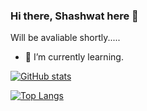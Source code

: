 ### Hi there, Shashwat here 👋

Will be avaliable shortly.....
<!--
**shashwatharsh/shashwatharsh** is a ✨ _special_ ✨ repository because its `README.md` (this file) appears on your GitHub profile.

Here are some ideas to get you started:


- 🌱 I’m currently learning.
- 👯 I’m looking to collaborate on ...
- 🤔 I’m looking for help with ...
- 💬 Ask me about ...
- 📫 How to reach me: ...
- 😄 Pronouns: ...
- ⚡ Fun fact: ...


- 🔭 I’m currently working on 
-->

- 🌱 I’m currently learning.

[![GitHub stats](https://github-readme-stats.vercel.app/api?username=shashwatharsh&count_private=true&show_icons=true&&theme=radical)](https://github.com/shashwatharsh)

[![Top Langs](https://github-readme-stats.vercel.app/api/top-langs/?username=shashwatharsh&layout=compact&show_icons=true&&theme=radical)](https://github.com/shashwatharsh)


